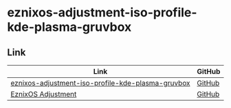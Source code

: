 

# eznixos-adjustment-iso-profile-kde-plasma-gruvbox


## Link

| Link | GitHub |
| ---- | ------ |
| [eznixos-adjustment-iso-profile-kde-plasma-gruvbox](https://samwhelp.github.io/eznixos-adjustment-iso-profile-kde-plasma-gruvbox/) | [GitHub](https://github.com/samwhelp/eznixos-adjustment-iso-profile-kde-plasma-gruvbox) |
| [EznixOS Adjustment](https://samwhelp.github.io/eznixos-adjustment/) | [GitHub](https://github.com/samwhelp/eznixos-adjustment) |
